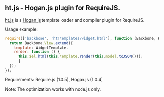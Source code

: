 ## ht.js - Hogan.js plugin for RequireJS.

[ht.js](https://github.com/speier/ht.js) is a [Hogan.js](https://github.com/twitter/hogan.js)
template loader and compiler plugin for RequireJS.

Usage example:

```javascript
require(['backbone', 'ht!templates/widget.html'], function (Backbone, WidgetTemplate) {
  return Backbone.View.extend({
    template: WidgetTemplate,
    render: function () {
      this.$el.html(this.template.render(this.model.toJSON()));
      }
  });
});
```

Requirements:
Require.js (1.0.5), Hogan.js (1.0.4)

Note: The optimization works with node.js only.
